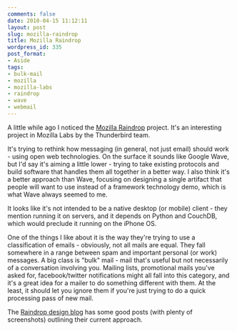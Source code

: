 ```yaml
---
comments: false
date: 2010-04-15 11:12:11
layout: post
slug: mozilla-raindrop
title: Mozilla Raindrop
wordpress_id: 335
post_format:
- Aside
tags:
- bulk-mail
- mozilla
- mozilla-labs
- raindrop
- wave
- webmail
---
```


A little while ago I noticed the [Mozilla Raindrop](http://labs.mozilla.com/raindrop/) project. It's an interesting project in Mozilla Labs by the Thunderbird team.

It's trying to rethink how messaging (in general, not just email) should work - using open web technologies. On the surface it sounds like Google Wave, but I'd say it's aiming a little lower - trying to take existing protocols and build software that handles them all together in a better way. I also think it's a better approach than Wave, focusing on designing a single artifact that people will want to use instead of a framework technology demo, which is what Wave always seemed to me.

It looks like it's not intended to be a native desktop (or mobile) client - they mention running it on servers, and it depends on Python and CouchDB, which would preclude it running on the iPhone OS.

One of the things I like about it is the way they're trying to use a classification of emails - obviously, not all mails are equal. They fall somewhere in a range between spam and important personal (or work) messages. A big class is "bulk" mail - mail that's useful but not necessarily of a conversation involving you. Mailing lists, promotional mails you've asked for, facebook/twitter notifications might all fall into this category, and it's a great idea for a mailer to do something different with them. At the least, it should let you ignore them if you're just trying to do a quick processing pass of new mail.

The [Raindrop design blog](http://blogs.mozillamessaging.com/raindropdesign/) has some good posts (with plenty of screenshots) outlining their current approach.
